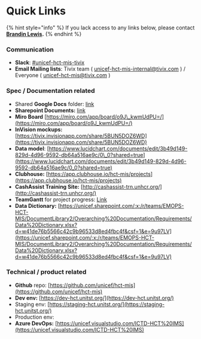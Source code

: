 # Quick Links

{% hint style="info" %}
If you lack access to any links below, please contact [**Brandin Lewis**](introduction/team/)**.**
{% endhint %}

### Communication

* **Slack**: [\#unicef-hct-mis-tivix](https://app.slack.com/client/T025EUUSK/CMSM0S7BN)
* **Email Mailing lists**: Tivix team \( [unicef-hct-mis-internal@tivix.com](mailto:unicef-hct-mis-internal@tivix.com) \) / Everyone \( [unicef-hct-mis@tivix.com](mailto:unicef-hct-mis@tivix.com) \)

### Spec / Documentation related

* Shared **Google Docs** folder: [link](https://drive.google.com/drive/u/0/folders/1ECFUsb82eF983KMlcyf0onANl3bs03jK)
* **Sharepoint Documents:**  [link](https://unicef.sharepoint.com/teams/EMOPS-HCT-MIS)
* **Miro Board** [https://miro.com/app/board/o9J\_kwmUdPU=/](https://miro.com/app/board/o9J_kwmUdPU=/)
* **InVision mockups:** [https://tivix.invisionapp.com/share/5BUN5DOZ6WD](https://tivix.invisionapp.com/share/5BUN5DOZ6WD)
* **Data model**: [https://www.lucidchart.com/documents/edit/3b49d149-829d-4d96-9592-db64a516ae9c/0\_0?shared=true](https://www.lucidchart.com/documents/edit/3b49d149-829d-4d96-9592-db64a516ae9c/0_0?shared=true)
* **Clubhouse:** [https://app.clubhouse.io/hct-mis/projects](https://app.clubhouse.io/hct-mis/projects)
* **CashAssist Training Site:** [http://cashassist-trn.unhcr.org/](http://cashassist-trn.unhcr.org/)
* **TeamGantt** for project progress: [Link](https://prod.teamgantt.com/gantt/schedule/?ids=1794245&public_keys=O5dlvTv5qm0V&zoom=d100&font_size=12&estimated_hours=0&assigned_resources=0&percent_complete=0&documents=0&comments=0&col_width=355&hide_header_tabs=0&menu_view=1&resource_filter=1&name_in_bar=0&name_next_to_bar=0&resource_names=1&resource_hours=1#user=&company=&custom=&date_filter=&hide_completed=false&color_filter=)
* **Data Dictionary:** [https://unicef.sharepoint.com/:x:/r/teams/EMOPS-HCT-MIS/DocumentLibrary2/Overarching%20Documentation/Requirements/Data%20Dictionary.xlsx?d=w41de76b5566c42c9b96533d8ed4fbc4f&csf=1&e=9u97LV](https://unicef.sharepoint.com/:x:/r/teams/EMOPS-HCT-MIS/DocumentLibrary2/Overarching%20Documentation/Requirements/Data%20Dictionary.xlsx?d=w41de76b5566c42c9b96533d8ed4fbc4f&csf=1&e=9u97LV)

### Technical / product related

* **Github** repo: [https://github.com/unicef/hct-mis](https://github.com/unicef/hct-mis)
* **Dev env:** [https://dev-hct.unitst.org/](https://dev-hct.unitst.org/)
* Staging env: [https://staging-hct.unitst.org/](https://staging-hct.unitst.org/)
* Production env:
* **Azure DevOps:** [https://unicef.visualstudio.com/ICTD-HCT%20IMS](https://unicef.visualstudio.com/ICTD-HCT%20IMS)



